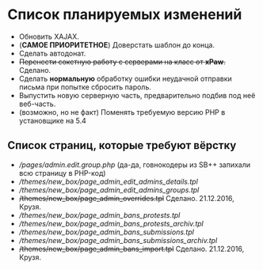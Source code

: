 # Список планируемых изменений
- Обновить XAJAX.
- (**САМОЕ ПРИОРИТЕТНОЕ**) Доверстать шаблон до конца.
- Сделать автодонат.
- ~~Перенести сокетную работу с серверами на класс от **xPaw**.~~ Сделано.
- Сделать **нормальную** обработку ошибки неудачной отправки письма при попытке сбросить пароль.
- Выпустить новую серверную часть, предварительно подбив под неё веб-часть.
- (возможно, но не факт) Поменять требуемую версию PHP в установщике на 5.4

## Список страниц, которые требуют вёрстку
- */pages/admin.edit.group.php* (да-да, говнокодеры из SB++ запихали всю страницу в PHP-код)
- */themes/new_box/page_admin_edit_admins_details.tpl*
- */themes/new_box/page_admin_edit_admins_groups.tpl*
- ~~/themes/new_box/page_admin_overrides.tpl~~ Сделано. 21.12.2016, Крузя.
- */themes/new_box/page_admin_bans_protests.tpl*
- */themes/new_box/page_admin_bans_protests_archiv.tpl*
- */themes/new_box/page_admin_bans_submissions.tpl*
- */themes/new_box/page_admin_bans_submissions_archiv.tpl*
- ~~/themes/new_box/page_admin_bans_import.tpl~~ Сделано. 21.12.2016, Крузя.
